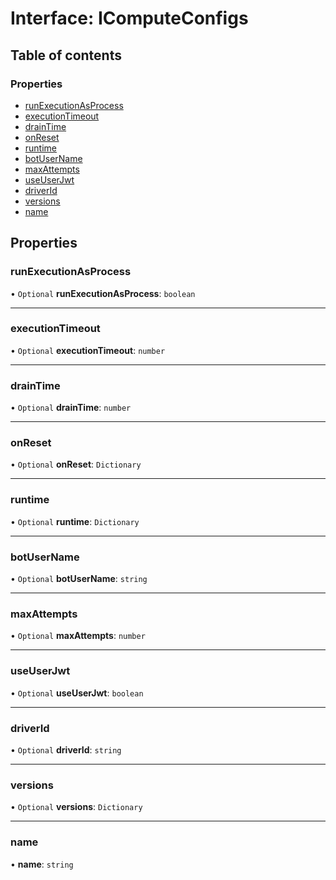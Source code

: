 # Interface: IComputeConfigs

## Table of contents

### Properties

- [runExecutionAsProcess](IComputeConfigs.md#runexecutionasprocess)
- [executionTimeout](IComputeConfigs.md#executiontimeout)
- [drainTime](IComputeConfigs.md#draintime)
- [onReset](IComputeConfigs.md#onreset)
- [runtime](IComputeConfigs.md#runtime)
- [botUserName](IComputeConfigs.md#botusername)
- [maxAttempts](IComputeConfigs.md#maxattempts)
- [useUserJwt](IComputeConfigs.md#useuserjwt)
- [driverId](IComputeConfigs.md#driverid)
- [versions](IComputeConfigs.md#versions)
- [name](IComputeConfigs.md#name)

## Properties

### runExecutionAsProcess

• `Optional` **runExecutionAsProcess**: `boolean`

___

### executionTimeout

• `Optional` **executionTimeout**: `number`

___

### drainTime

• `Optional` **drainTime**: `number`

___

### onReset

• `Optional` **onReset**: `Dictionary`

___

### runtime

• `Optional` **runtime**: `Dictionary`

___

### botUserName

• `Optional` **botUserName**: `string`

___

### maxAttempts

• `Optional` **maxAttempts**: `number`

___

### useUserJwt

• `Optional` **useUserJwt**: `boolean`

___

### driverId

• `Optional` **driverId**: `string`

___

### versions

• `Optional` **versions**: `Dictionary`

___

### name

• **name**: `string`
